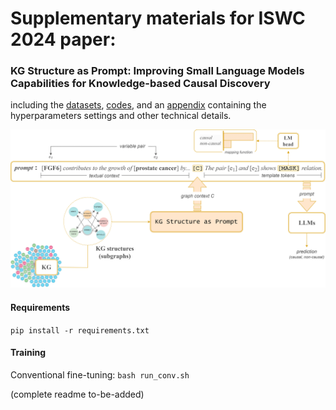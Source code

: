 # Supplementary materials for ISWC 2024 paper: 
### KG Structure as Prompt: Improving Small Language Models Capabilities for Knowledge-based Causal Discovery

including the [datasets](datasets/), [codes](src/), and an [appendix](other-materials/Appendix.pdf) containing the hyperparameters settings and other technical details.

![Overview of KG Structure as Prompt](framework.png)

#### Requirements
```pip install -r requirements.txt```

#### Training
Conventional fine-tuning: `bash run_conv.sh`

(complete readme to-be-added)
